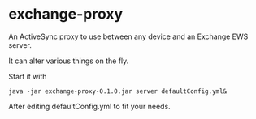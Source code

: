 # exchange-proxy

An ActiveSync proxy to use between any device and an Exchange EWS server.

It can alter various things on the fly.

Start it with 

`java -jar exchange-proxy-0.1.0.jar server defaultConfig.yml&`

After editing defaultConfig.yml to fit your needs.
